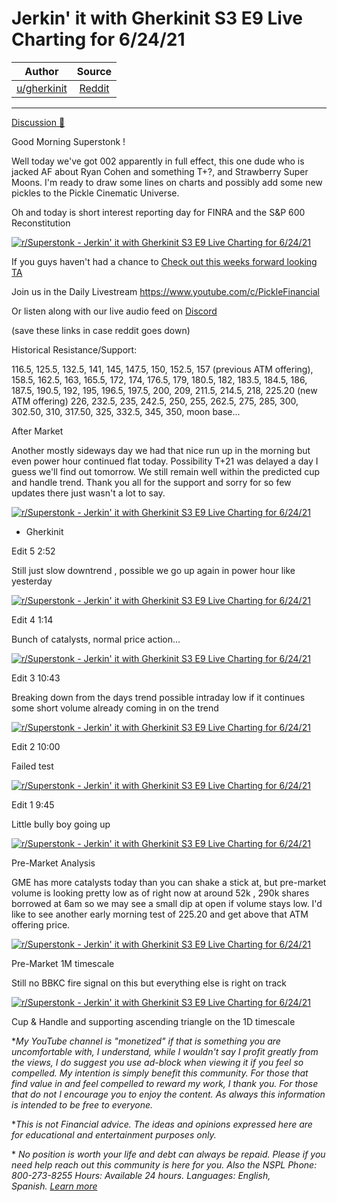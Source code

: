 Jerkin' it with Gherkinit S3 E9 Live Charting for 6/24/21
=========================================================

| Author       | Source       | 
| :-------------: |:-------------:|
|  [u/gherkinit](https://www.reddit.com/user/gherkinit/) | [Reddit](https://www.reddit.com/r/Superstonk/comments/o7054i/jerkin_it_with_gherkinit_s3_e9_live_charting_for/) | 

---

[Discussion 🦍](https://www.reddit.com/r/Superstonk/search?q=flair_name%3A%22Discussion%20%F0%9F%A6%8D%22&restrict_sr=1)

Good Morning Superstonk !

Well today we've got 002 apparently in full effect, this one dude who is jacked AF about Ryan Cohen and something T+?, and Strawberry Super Moons. I'm ready to draw some lines on charts and possibly add some new pickles to the Pickle Cinematic Universe.

Oh and today is short interest reporting day for FINRA and the S&P 600 Reconstitution

[![r/Superstonk - Jerkin' it with Gherkinit S3 E9 Live Charting for 6/24/21](https://preview.redd.it/5xhenr3kf7771.png?width=1244&format=png&auto=webp&s=c0442f1f9ef73de938c8ed45c00cb4bfbd61d2c2)](https://preview.redd.it/5xhenr3kf7771.png?width=1244&format=png&auto=webp&s=c0442f1f9ef73de938c8ed45c00cb4bfbd61d2c2)

If you guys haven't had a chance to [Check out this weeks forward looking TA](https://www.reddit.com/r/Superstonk/comments/o4l0cb/jerkin_it_with_gherkinit_forward_looking_ta_for/)

Join us in the Daily Livestream <https://www.youtube.com/c/PickleFinancial>

Or listen along with our live audio feed on [Discord](https://discord.gg/HbqnUVsSrH)

(save these links in case reddit goes down)

Historical Resistance/Support:

116.5, 125.5, 132.5, 141, 145, 147.5, 150, 152.5, 157 (previous ATM offering), 158.5, 162.5, 163, 165.5, 172, 174, 176.5, 179, 180.5, 182, 183.5, 184.5, 186, 187.5, 190.5, 192, 195, 196.5, 197.5, 200, 209, 211.5, 214.5, 218, 225.20 (new ATM offering) 226, 232.5, 235, 242.5, 250, 255, 262.5, 275, 285, 300, 302.50, 310, 317.50, 325, 332.5, 345, 350, moon base...

After Market

Another mostly sideways day we had that nice run up in the morning but even power hour continued flat today. Possibility T+21 was delayed a day I guess we'll find out tomorrow. We still remain well within the predicted cup and handle trend. Thank you all for the support and sorry for so few updates there just wasn't a lot to say.

[![r/Superstonk - Jerkin' it with Gherkinit S3 E9 Live Charting for 6/24/21](https://preview.redd.it/glecm77hs9771.png?width=720&format=png&auto=webp&s=c6ca61fbc05e028d801b5c32a5207f664d8e8e05)](https://preview.redd.it/glecm77hs9771.png?width=720&format=png&auto=webp&s=c6ca61fbc05e028d801b5c32a5207f664d8e8e05)

- Gherkinit

Edit 5 2:52

Still just slow downtrend , possible we go up again in power hour like yesterday

[![r/Superstonk - Jerkin' it with Gherkinit S3 E9 Live Charting for 6/24/21](https://preview.redd.it/9sfmml9mf9771.png?width=1605&format=png&auto=webp&s=6ce8a3972aa677bcdd38e880ce76143400c3282b)](https://preview.redd.it/9sfmml9mf9771.png?width=1605&format=png&auto=webp&s=6ce8a3972aa677bcdd38e880ce76143400c3282b)

Edit 4 1:14

Bunch of catalysts, normal price action...

[![r/Superstonk - Jerkin' it with Gherkinit S3 E9 Live Charting for 6/24/21](https://preview.redd.it/rdfgonr8y8771.png?width=1592&format=png&auto=webp&s=b7c41be7b2af2a80fc4f0bfe09e9d96217d094cc)](https://preview.redd.it/rdfgonr8y8771.png?width=1592&format=png&auto=webp&s=b7c41be7b2af2a80fc4f0bfe09e9d96217d094cc)

Edit 3 10:43

Breaking down from the days trend possible intraday low if it continues some short volume already coming in on the trend

[![r/Superstonk - Jerkin' it with Gherkinit S3 E9 Live Charting for 6/24/21](https://preview.redd.it/o8exhkl978771.png?width=1503&format=png&auto=webp&s=420419acae66436de0b0b8c8d4d81fb6270d7de6)](https://preview.redd.it/o8exhkl978771.png?width=1503&format=png&auto=webp&s=420419acae66436de0b0b8c8d4d81fb6270d7de6)

Edit 2 10:00

Failed test

[![r/Superstonk - Jerkin' it with Gherkinit S3 E9 Live Charting for 6/24/21](https://preview.redd.it/kyu4u6yjz7771.png?width=1492&format=png&auto=webp&s=f03719b0b32365e2456dfdc018c7c39d309c8373)](https://preview.redd.it/kyu4u6yjz7771.png?width=1492&format=png&auto=webp&s=f03719b0b32365e2456dfdc018c7c39d309c8373)

Edit 1 9:45

Little bully boy going up

[![r/Superstonk - Jerkin' it with Gherkinit S3 E9 Live Charting for 6/24/21](https://preview.redd.it/ksd9mw30x7771.png?width=1607&format=png&auto=webp&s=98f009b57a1a21dde0763973f19dedf6ee50a47a)](https://preview.redd.it/ksd9mw30x7771.png?width=1607&format=png&auto=webp&s=98f009b57a1a21dde0763973f19dedf6ee50a47a)

Pre-Market Analysis

GME has more catalysts today than you can shake a stick at, but pre-market volume is looking pretty low as of right now at around 52k , 290k shares borrowed at 6am so we may see a small dip at open if volume stays low. I'd like to see another early morning test of 225.20 and get above that ATM offering price.

[![r/Superstonk - Jerkin' it with Gherkinit S3 E9 Live Charting for 6/24/21](https://preview.redd.it/q59bofwxl7771.png?width=1524&format=png&auto=webp&s=f8de4166efc15a9e53a5de3aa2426b41f50b0dc4)](https://preview.redd.it/q59bofwxl7771.png?width=1524&format=png&auto=webp&s=f8de4166efc15a9e53a5de3aa2426b41f50b0dc4)

Pre-Market 1M timescale

Still no BBKC fire signal on this but everything else is right on track

[![r/Superstonk - Jerkin' it with Gherkinit S3 E9 Live Charting for 6/24/21](https://preview.redd.it/rwjqj02kh7771.png?width=2174&format=png&auto=webp&s=8c535de23d6e58acc7b13dae9cc5c8c38f54d4ea)](https://preview.redd.it/rwjqj02kh7771.png?width=2174&format=png&auto=webp&s=8c535de23d6e58acc7b13dae9cc5c8c38f54d4ea)

Cup & Handle and supporting ascending triangle on the 1D timescale

**My YouTube channel is "monetized" if that is something you are uncomfortable with, I understand, while I wouldn't say I profit greatly from the views, I do suggest you use ad-block when viewing it if you feel so compelled.* *My intention is simply benefit this community. For those that find value in and feel compelled to reward my work, I thank you. For those that do not I encourage you to enjoy the content. As always this information is intended to be free to everyone.*

**This is not Financial advice. The ideas and opinions expressed here are for educational and entertainment purposes only.*

* *No position is worth your life and debt can always be repaid. Please if you need help reach out this community is here for you. Also the NSPL Phone: 800-273-8255 Hours: Available 24 hours. Languages: English, Spanish.* [*Learn more*](https://suicidepreventionlifeline.org/)
